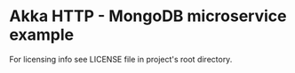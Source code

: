 # Akka HTTP - MongoDB microservice example


For licensing info see LICENSE file in project's root directory.
